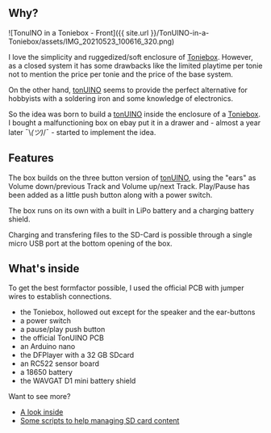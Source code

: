 ## Why?

![TonuINO in a Toniebox - Front]({{ site.url }}/TonUINO-in-a-Toniebox/assets/IMG_20210523_100616_320.png)

I love the simplicity and ruggedized/soft enclosure of [Toniebox](https://tonies.de/toniebox/). However, as a closed system it has some drawbacks like the limited playtime per tonie not to mention the price per tonie and the price of the base system.

On the other hand, [tonUINO](https://www.tonuino.de/) seems to provide the perfect alternative for hobbyists with a soldering iron and some knowledge of electronics.

So the idea was born to build a [tonUINO](https://www.tonuino.de/) inside the enclosure of a [Toniebox](https://tonies.de/toniebox/). I bought a malfunctioning box on ebay put it in a drawer and - almost a year later ¯\\_(ツ)_/¯ - started to implement the idea. 


## Features

The box builds on the three button version of [tonUINO](https://www.tonuino.de/), using the "ears" as Volume down/previous Track and Volume up/next Track. Play/Pause has been added as a little push button along with a power switch.

The box runs on its own with a built in LiPo battery and a charging battery shield. 

Charging and transfering files to the SD-Card is possible through a single micro USB port at the bottom opening of the box.

## What's inside

To get the best formfactor possible, I used the official PCB with jumper wires to establish connections.

- the Toniebox, hollowed out except for the speaker and the ear-buttons
- a power switch
- a pause/play push button
- the official TonUINO PCB
- an Arduino nano
- the DFPlayer with a 32 GB SDcard
- an RC522 sensor board
- a 18650 battery
- the WAVGAT D1 mini battery shield

Want to see more?
- [A look inside](https://kateiren.github.io/TonUINO-in-a-Toniebox/lookinside)
- [Some scripts to help managing SD card content](https://kateiren.github.io/TonUINO-in-a-Toniebox/scripts)

